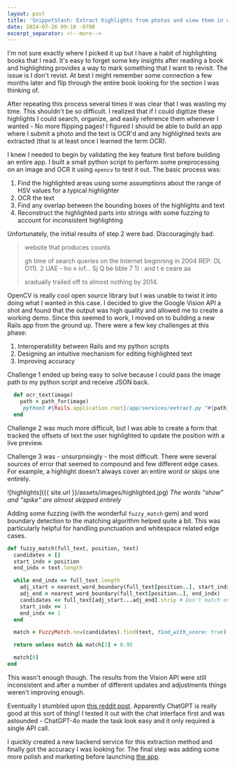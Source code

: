 ```yaml
---
layout: post
title: 'SnippetStash: Extract highlights from photos and view them in context'
date: 2024-07-26 09:18 -0700
excerpt_separator: <!--more-->
---
```


I'm not sure exactly where I picked it up but I have a habit of highlighting books that I read. It's easy to forget some key insights after reading a book and highlighting provides a way to mark something that I want to revisit. The issue is I don't revist. At best I might remember some connection a few months later and flip through the entire book looking for the section I was thinking of.

After repeating this process several times it was clear that I was wasting my time. This shouldn't be so difficult. I realized that if I could digitize these highlights I could search, organize, and easily reference them whenever I wanted - No more flipping pages! I figured I should be able to build an app where I submit a photo and the text is OCR'd and any highlighted texts are extracted (that is at least once I learned the term OCR).

I knew I needed to begin by validating the key feature first before building an entire app. I built a small python script to perform some preprocessing on an image and OCR it using `opencv` to test it out. The basic process was:

1. Find the highlighted areas using some assumptions about the range of HSV values for a typical highlighter
2. OCR the text
3. Find any overlap between the bounding boxes of the highlights and text
4. Reconstruct the highlighted parts into strings with some fuzzing to account for inconsistent highlighting

Unfortunately, the initial results of step 2 were bad. Discouragingly bad:

<blockquote>
website that produces counts

gh time of search queries on the Internet beginning in 2004 REP:
DL O11). 2 UAE - ho » ivf... Sj Q be bble 7 1) : and t e ceare aa

sradually trailed off to almost nothing by 2014.
</blockquote>

OpenCV is really cool open source library but I was unable to twist it into doing what I wanted in this case. I decided to give the Google Vision API a shot and found that the output was high quality and allowed me to create a working demo. Since this seemed to work, I moved on to building a new Rails app from the ground up. There were a few key challenges at this phase:

1. Interoperability between Rails and my python scripts
2. Designing an intuitive mechanism for editing highlighted text
3. Improving accuracy

Challenge 1 ended up being easy to solve because I could pass the image path to my python script and receive JSON back.

```ruby
  def ocr_text(image)
    path = path_for(image)
    `python3 #{Rails.application.root}/app/services/extract.py "#{path}"`
  end
```

Challenge 2 was much more difficult, but I was able to create a form that tracked the offsets of text the user highlighted to update the position with a live preview.

Challenge 3 was - unsurprisingly - the most difficult. There were several sources of error that seemed to compound and few different edge cases. For example, a highlight doesn't always cover an entire word or skips one entirely.

![highlights]({{ site.url }}/assets/images/highlighted.jpg)
*The words "show" and "spike" are almost skipped entirely*

Adding some fuzzing (with the wonderful `fuzzy_match` gem) and word boundary detection to the matching algorithm helped quite a bit. This was particularly helpful for handling punctuation and whitespace related edge cases.

```ruby
def fuzzy_match(full_text, position, text)
  candidates = []
  start_indx = position
  end_indx = text.length

  while end_indx <= full_text.length
    adj_start = nearest_word_boundary(full_text[position..], start_indx)
    adj_end = nearest_word_boundary(full_text[position..], end_indx)
    candidates << full_text[adj_start...adj_end].strip # Don't match on spaces
    start_indx += 1
    end_indx += 1
  end

  match = FuzzyMatch.new(candidates).find(text, find_with_score: true)

  return unless match && match[1] > 0.95

  match[0]
end
```

This wasn't enough though. The results from the Vision API were still inconsistent and after a number of different updates and adjustments things weren't improving enough.

Eventually I stumbled upon [this reddit post](https://www.reddit.com/r/ChatGPTCoding/comments/1812r4n/vision_api_giving_much_worse_replies_than_the/). Apparently ChatGPT is really good at this sort of thing! I tested it out with the chat interface first and was astounded - ChatGPT-4o made the task look easy and it only required a single API call.

I quickly created a new backend service for this extraction method and finally got the accuracy I was looking for. The final step was adding some more polish and marketing before launching [the app](https://www.snippetstash.app/).
